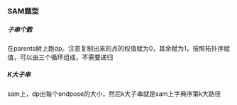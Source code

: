 ### SAM题型

##### 子串个数

在parents树上跑dp。注意复制出来的点的权值赋为0，其余赋为1，按照拓扑序赋值，可以由三个循环组成，不需要递归

##### K大子串

sam上，dp出每个endpose的大小，然后k大子串就是sam上字典序第k大路径